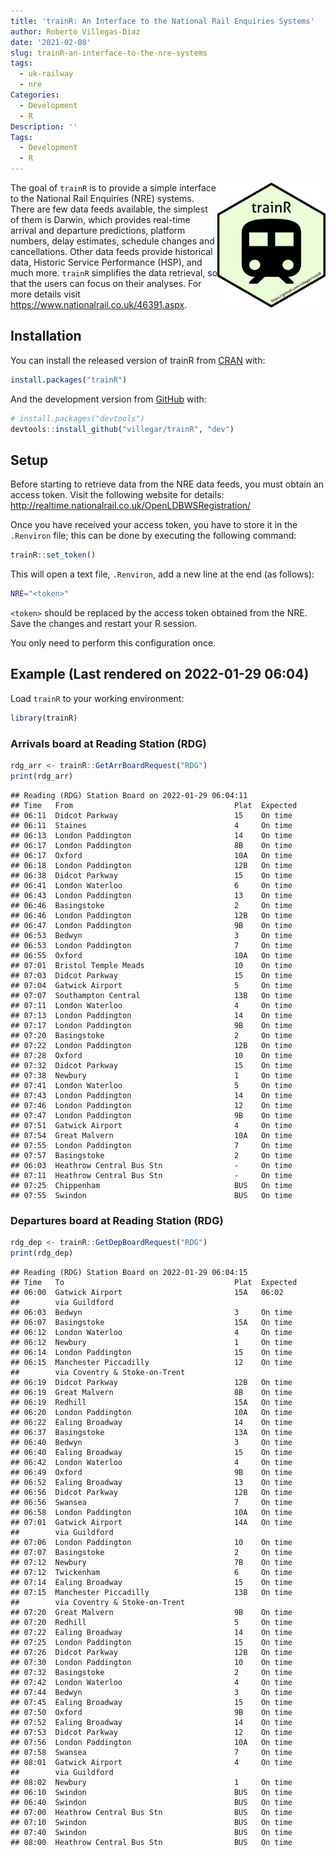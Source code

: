 ```yaml
---
title: 'trainR: An Interface to the National Rail Enquiries Systems'
author: Roberto Villegas-Diaz
date: '2021-02-08'
slug: trainR-an-interface-to-the-nre-systems
tags:
  - uk-railway
  - nre
Categories:
  - Development
  - R
Description: ''
Tags:
  - Development
  - R
---
```


<img src="https://raw.githubusercontent.com/villegar/trainR/main/inst/images/logo.png" alt="logo" align="right" height=200px/>

The goal of `trainR` is to provide a simple interface to the 
National Rail Enquiries (NRE) systems. There are few data feeds 
available, the simplest of them is Darwin, which provides real-time 
arrival and departure predictions, platform numbers, delay estimates, 
schedule changes and cancellations. Other data feeds provide historical 
data, Historic Service Performance (HSP), and much more. `trainR` 
simplifies the data retrieval, so that the users can focus on their 
analyses. For more details visit 
https://www.nationalrail.co.uk/46391.aspx.

## Installation

You can install the released version of trainR from [CRAN](https://CRAN.R-project.org) with:

``` r
install.packages("trainR")
```

And the development version from [GitHub](https://github.com/) with:

``` r
# install.packages("devtools")
devtools::install_github("villegar/trainR", "dev")
```

## Setup
Before starting to retrieve data from the NRE data feeds, you must obtain an access token. 
Visit the following website for details: http://realtime.nationalrail.co.uk/OpenLDBWSRegistration/

Once you have received your access token, you have to store it in the `.Renviron` file; this can be 
done by executing the following command:


```r
trainR::set_token()
```

This will open a text file, `.Renviron`, add a new line at the end (as follows):

```bash
NRE="<token>"
```

`<token>` should be replaced by the access token obtained from the NRE. Save the changes and restart 
your R session.

You only need to perform this configuration once.

## Example (Last rendered on 2022-01-29 06:04)

Load `trainR` to your working environment:

```r
library(trainR)
```

### Arrivals board at Reading Station (RDG)


```r
rdg_arr <- trainR::GetArrBoardRequest("RDG")
print(rdg_arr)
```

```
## Reading (RDG) Station Board on 2022-01-29 06:04:11
## Time   From                                    Plat  Expected
## 06:11  Didcot Parkway                          15    On time
## 06:11  Staines                                 4     On time
## 06:13  London Paddington                       14    On time
## 06:17  London Paddington                       8B    On time
## 06:17  Oxford                                  10A   On time
## 06:18  London Paddington                       12B   On time
## 06:38  Didcot Parkway                          15    On time
## 06:41  London Waterloo                         6     On time
## 06:43  London Paddington                       13    On time
## 06:46  Basingstoke                             2     On time
## 06:46  London Paddington                       12B   On time
## 06:47  London Paddington                       9B    On time
## 06:53  Bedwyn                                  3     On time
## 06:53  London Paddington                       7     On time
## 06:55  Oxford                                  10A   On time
## 07:01  Bristol Temple Meads                    10    On time
## 07:03  Didcot Parkway                          15    On time
## 07:04  Gatwick Airport                         5     On time
## 07:07  Southampton Central                     13B   On time
## 07:11  London Waterloo                         4     On time
## 07:13  London Paddington                       14    On time
## 07:17  London Paddington                       9B    On time
## 07:20  Basingstoke                             2     On time
## 07:22  London Paddington                       12B   On time
## 07:28  Oxford                                  10    On time
## 07:32  Didcot Parkway                          15    On time
## 07:38  Newbury                                 1     On time
## 07:41  London Waterloo                         5     On time
## 07:43  London Paddington                       14    On time
## 07:46  London Paddington                       12    On time
## 07:47  London Paddington                       9B    On time
## 07:51  Gatwick Airport                         4     On time
## 07:54  Great Malvern                           10A   On time
## 07:55  London Paddington                       7     On time
## 07:57  Basingstoke                             2     On time
## 06:03  Heathrow Central Bus Stn                -     On time
## 07:11  Heathrow Central Bus Stn                -     On time
## 07:25  Chippenham                              BUS   On time
## 07:55  Swindon                                 BUS   On time
```

### Departures board at Reading Station (RDG)


```r
rdg_dep <- trainR::GetDepBoardRequest("RDG")
print(rdg_dep)
```

```
## Reading (RDG) Station Board on 2022-01-29 06:04:15
## Time   To                                      Plat  Expected
## 06:00  Gatwick Airport                         15A   06:02
##        via Guildford                           
## 06:03  Bedwyn                                  3     On time
## 06:07  Basingstoke                             15A   On time
## 06:12  London Waterloo                         4     On time
## 06:12  Newbury                                 1     On time
## 06:14  London Paddington                       15    On time
## 06:15  Manchester Piccadilly                   12    On time
##        via Coventry & Stoke-on-Trent           
## 06:19  Didcot Parkway                          12B   On time
## 06:19  Great Malvern                           8B    On time
## 06:19  Redhill                                 15A   On time
## 06:20  London Paddington                       10A   On time
## 06:22  Ealing Broadway                         14    On time
## 06:37  Basingstoke                             13A   On time
## 06:40  Bedwyn                                  3     On time
## 06:40  Ealing Broadway                         15    On time
## 06:42  London Waterloo                         4     On time
## 06:49  Oxford                                  9B    On time
## 06:52  Ealing Broadway                         13    On time
## 06:56  Didcot Parkway                          12B   On time
## 06:56  Swansea                                 7     On time
## 06:58  London Paddington                       10A   On time
## 07:01  Gatwick Airport                         14A   On time
##        via Guildford                           
## 07:06  London Paddington                       10    On time
## 07:07  Basingstoke                             2     On time
## 07:12  Newbury                                 7B    On time
## 07:12  Twickenham                              6     On time
## 07:14  Ealing Broadway                         15    On time
## 07:15  Manchester Piccadilly                   13B   On time
##        via Coventry & Stoke-on-Trent           
## 07:20  Great Malvern                           9B    On time
## 07:20  Redhill                                 5     On time
## 07:22  Ealing Broadway                         14    On time
## 07:25  London Paddington                       15    On time
## 07:26  Didcot Parkway                          12B   On time
## 07:30  London Paddington                       10    On time
## 07:32  Basingstoke                             2     On time
## 07:42  London Waterloo                         4     On time
## 07:44  Bedwyn                                  3     On time
## 07:45  Ealing Broadway                         15    On time
## 07:50  Oxford                                  9B    On time
## 07:52  Ealing Broadway                         14    On time
## 07:53  Didcot Parkway                          12    On time
## 07:56  London Paddington                       10A   On time
## 07:58  Swansea                                 7     On time
## 08:01  Gatwick Airport                         4     On time
##        via Guildford                           
## 08:02  Newbury                                 1     On time
## 06:10  Swindon                                 BUS   On time
## 06:40  Swindon                                 BUS   On time
## 07:00  Heathrow Central Bus Stn                BUS   On time
## 07:10  Swindon                                 BUS   On time
## 07:40  Swindon                                 BUS   On time
## 08:00  Heathrow Central Bus Stn                BUS   On time
```

